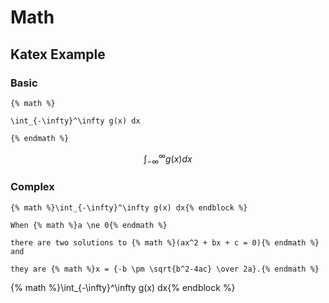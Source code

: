 # Math

## Katex Example

### Basic
```
{% math %}

\int_{-\infty}^\infty g(x) dx

{% endmath %}
```

$$
\int_{-\infty}^\infty g(x) dx
$$

### Complex
```
{% math %}\int_{-\infty}^\infty g(x) dx{% endblock %}

When {% math %}a \ne 0{% endmath %}

there are two solutions to {% math %}(ax^2 + bx + c = 0){% endmath %} and

they are {% math %}x = {-b \pm \sqrt{b^2-4ac} \over 2a}.{% endmath %}
```

{% math %}\int_{-\infty}^\infty g(x) dx{% endblock %}
